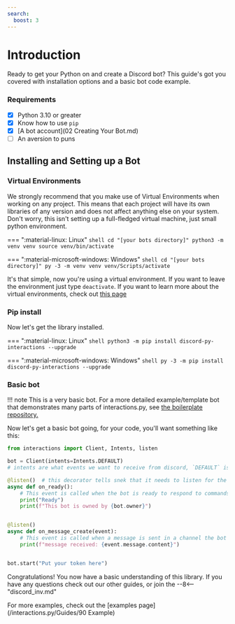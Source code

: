 ```yaml
---
search:
  boost: 3
---
```


# Introduction

Ready to get your Python on and create a Discord bot? This guide's got you covered with installation options and a basic bot code example.

### Requirements

- [x] Python 3.10 or greater
- [x] Know how to use `pip`
- [x] [A bot account](02 Creating Your Bot.md)
- [ ] An aversion to puns

## Installing and Setting up a Bot

### Virtual Environments

We strongly recommend that you make use of Virtual Environments when working on any project.
This means that each project will have its own libraries of any version and does not affect anything else on your system.
Don't worry, this isn't setting up a full-fledged virtual machine, just small python environment.

=== ":material-linux: Linux"
    ```shell
    cd "[your bots directory]"
    python3 -m venv venv
    source venv/bin/activate
    ```

=== ":material-microsoft-windows: Windows"
    ```shell
    cd "[your bots directory]"
    py -3 -m venv venv
    venv/Scripts/activate
    ```

It's that simple, now you're using a virtual environment. If you want to leave the environment just type `deactivate`.
If you want to learn more about the virtual environments, check out [this page](https://docs.python.org/3/tutorial/venv.html)

### Pip install

Now let's get the library installed.

=== ":material-linux: Linux"
    ```shell
    python3 -m pip install discord-py-interactions --upgrade
    ```

=== ":material-microsoft-windows: Windows"
    ```shell
    py -3 -m pip install discord-py-interactions --upgrade
    ```

### Basic bot

!!! note
    This is a very basic bot. For a more detailed example/template bot that demonstrates many parts of interactions.py, see [the boilerplate repository.](https://github.com/interactions-py/boilerplate)

Now let's get a basic bot going, for your code, you'll want something like this:

```python
from interactions import Client, Intents, listen

bot = Client(intents=Intents.DEFAULT)
# intents are what events we want to receive from discord, `DEFAULT` is usually fine

@listen()  # this decorator tells snek that it needs to listen for the corresponding event, and run this coroutine
async def on_ready():
    # This event is called when the bot is ready to respond to commands
    print("Ready")
    print(f"This bot is owned by {bot.owner}")


@listen()
async def on_message_create(event):
    # This event is called when a message is sent in a channel the bot can see
    print(f"message received: {event.message.content}")


bot.start("Put your token here")
```

Congratulations! You now have a basic understanding of this library.
If you have any questions check out our other guides, or join the
--8<-- "discord_inv.md"

For more examples, check out the [examples page](/interactions.py/Guides/90 Example)
